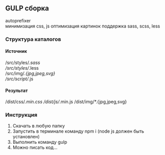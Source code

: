 ## GULP сборка
autoprefixer  
минимизация css, js
оптимизация картинок
поддержка sass, scss, less

### Структура каталогов
#### Источник
\/src\/styles\/*.sass  
\/src\/styles\/*.less  
\/src\/img\/*.{jpg,jpeg,svg}  
\/src\/script\/*.js  
#### Результат
\/dist\/css\/*.min.css
\/dist\/js\/*.min.js
\/dist\/img\/*.{jpg,jpeg,svg}



### Инструкция
1. Скачать в любую папку  
2. Запустить в терминале команду npm i (node js должен быть установлен)
3. Выполнить команду gulp
4. Можно писать код...
